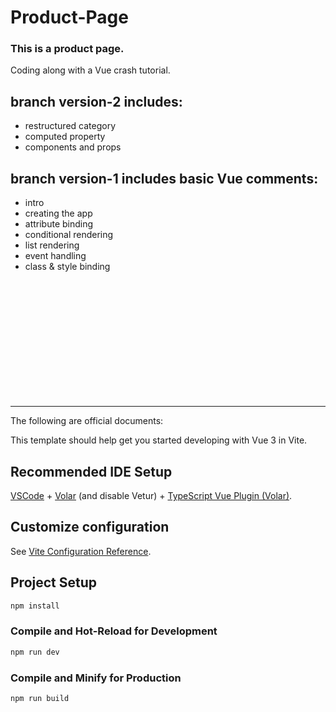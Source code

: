# Product-Page

### This is a product page.

Coding along with a Vue crash tutorial.

## branch version-2 includes:

- restructured category
- computed property
- components and props

## branch version-1 includes basic Vue comments:

- intro
- creating the app
- attribute binding
- conditional rendering
- list rendering
- event handling
- class & style binding

<br>
<br>
<br>
<br>
<br>
<br>
<br>
<br>
<br>
<br>
<br>

---

The following are official documents:

This template should help get you started developing with Vue 3 in Vite.

## Recommended IDE Setup

[VSCode](https://code.visualstudio.com/) + [Volar](https://marketplace.visualstudio.com/items?itemName=Vue.volar) (and disable Vetur) + [TypeScript Vue Plugin (Volar)](https://marketplace.visualstudio.com/items?itemName=Vue.vscode-typescript-vue-plugin).

## Customize configuration

See [Vite Configuration Reference](https://vitejs.dev/config/).

## Project Setup

```sh
npm install
```

### Compile and Hot-Reload for Development

```sh
npm run dev
```

### Compile and Minify for Production

```sh
npm run build
```
